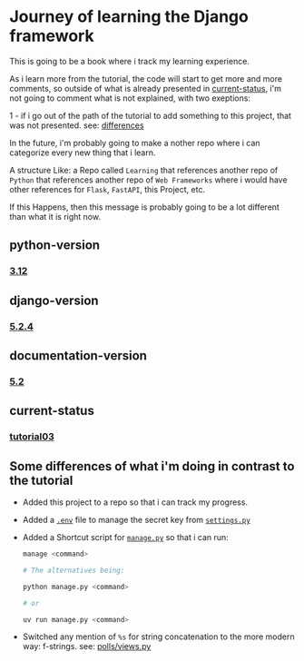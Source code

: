 # Journey of learning the Django framework

This is going to be a book where i track my learning experience.

As i learn more from the tutorial, the code will start to get more and more comments, so outside of what is already presented in [current-status](#current-status), i'm not going to comment what is not explained, with two exeptions:

1 - if i go out of the path of the tutorial to add something to this project, that was not presented. see: [differences](#some-differences-of-what-im-doing-in-contrast-to-the-tutorial)

In the future, i'm probably going to make a nother repo where i can categorize every new thing that i learn.

A structure Like: a Repo called `Learning` that references another repo of `Python` that references another repo of `Web Frameworks` where i would have other references for `Flask`, `FastAPI`, this Project, etc.

If this Happens, then this message is probably going to be a lot different than what it is right now.

## python-version

### [3.12](https://www.python.org/downloads/release/python-3120/)

## django-version

### [5.2.4](/pyproject.toml#L8)

## documentation-version

### [5.2](https://docs.djangoproject.com/en/5.2/)

## current-status

### [tutorial03](https://docs.djangoproject.com/en/5.2/intro/tutorial03/)

## Some differences of what i'm doing in contrast to the tutorial

- Added this project to a repo so that i can track my progress.

- Added a [`.env`](./.env.example) file to manage the secret key from [`settings.py`](./src/mysite/settings.py#L12)

- Added a Shortcut script for [`manage.py`](./src/manage.py) so that i can run:

    ```sh
    manage <command>

    # The alternatives being:

    python manage.py <command>

    # or

    uv run manage.py <command>
    ```

- Switched any mention of `%s` for string concatenation to the more modern way: f-strings. see: [polls/views.py](./src/polls/views.py#L12)
